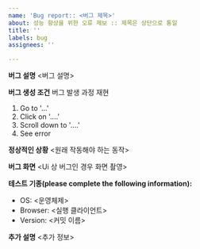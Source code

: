 ```yaml
---
name: 'Bug report:: <버그 제목>'
about: 성능 향상을 위한 오류 제보 :: 제목은 상단으로 통일
title: ''
labels: bug
assignees: ''

---
```


**버그 설명**
<버그 설명>

**버그 생성 조건**
버그 발생 과정 재현  
1. Go to '...'
2. Click on '....'
3. Scroll down to '....'
4. See error

**정상적인 상황**
<원래 작동해야 하는 동작>

**버그 화면**
<Ui 상 버그인 경우 화면 촬영>

**테스트 기종(please complete the following information):**
 - OS: <운영체제>
 - Browser: <실행 클라이언트>
 - Version: <커밋 이름>

**추가 설명**
<추가 정보>
